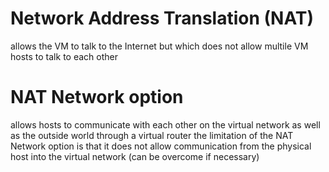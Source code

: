 # Network Address Translation (NAT)
allows the VM to talk to the Internet but which does not allow multile VM hosts
    to talk to each other

# NAT Network option
allows hosts to communicate with each other on the virtual network as well as
    the outside world through a virtual router
the limitation of the NAT Network option is that it does not allow communication
    from the physical host into the virtual network 
    (can be overcome if necessary)

